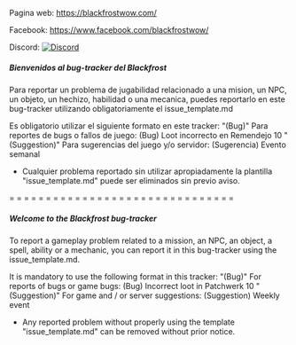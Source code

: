 Pagina web: https://blackfrostwow.com/

Facebook: https://www.facebook.com/blackfrostwow/

Discord:
[![Discord](https://img.shields.io/discord/217589275766685707.svg)](https://discord.gg/s4656b2 "Blackfrost Discord")

##### Bienvenidos al bug-tracker del Blackfrost
Para reportar un problema de jugabilidad relacionado a una mision, un NPC, un objeto, un hechizo, habilidad o una mecanica, puedes reportarlo en este bug-tracker utilizando obligatoriamente el issue_template.md

Es obligatorio utilizar el siguiente formato en este tracker:
"(Bug)" Para reportes de bugs o fallos de juego: (Bug) Loot incorrecto en Remendejo 10
"(Suggestion)" Para sugerencias del juego y/o servidor: (Sugerencia) Evento semanal

* Cualquier problema reportado sin utilizar apropiadamente la plantilla "issue_template.md" puede ser eliminados sin previo aviso.

 = = = = = = = = = = = = = = = = = = = = = = = = = = = = = = =

##### Welcome to the Blackfrost bug-tracker
To report a gameplay problem related to a mission, an NPC, an object, a spell, ability or a mechanic, you can report it in this bug-tracker using the issue_template.md.

It is mandatory to use the following format in this tracker:
"(Bug)" For reports of bugs or game bugs: (Bug) Incorrect loot in Patchwerk 10
"(Suggestion)" For game and / or server suggestions: (Suggestion) Weekly event

* Any reported problem without properly using the template "issue_template.md" can be removed without prior notice.
